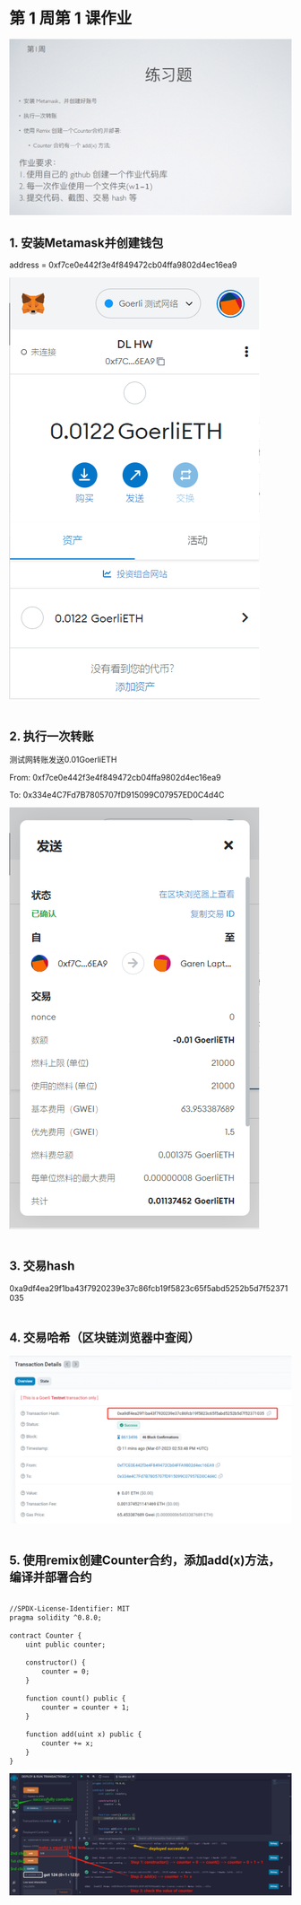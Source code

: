 # 第 1 周第 1 课作业
![w1-1](./IMG/Assignment_w1-1.png)
## 1. 安装Metamask并创建钱包<br>
address = 0xf7ce0e442f3e4f849472cb04ffa9802d4ec16ea9<br>

![w1-1](./IMG/1_Screenshot_Metamask_Installed.png)<br><br>

## 2. 执行一次转账<br>

测试网转账发送0.01GoerliETH

From: 0xf7ce0e442f3e4f849472cb04ffa9802d4ec16ea9<br>

To: 0x334e4C7Fd7B7805707fD915099C07957ED0C4d4C<br>

![w1-1](./IMG/2_Screenshot_Transfer_Metamask.png)<br><br>

## 3. 交易hash<br>

0xa9df4ea29f1ba43f7920239e37c86fcb19f5823c65f5abd5252b5d7f52371035<br><br>

## 4. 交易哈希（区块链浏览器中查阅）<br>

![w1-1](./IMG/3_Screenshot_Transaction_Details.png)<br><br>

## 5. 使用remix创建Counter合约，添加add(x)方法，编译并部署合约<br>

``` solidity

//SPDX-License-Identifier: MIT
pragma solidity ^0.8.0;

contract Counter {
    uint public counter;

    constructor() {
        counter = 0;
    }

    function count() public {
        counter = counter + 1;
    }

    function add(uint x) public {
        counter += x;
    }
}
``` 


![w1-1](./IMG/4_Screenshot_Contract_Comply&Deploy.png)<br><br>
